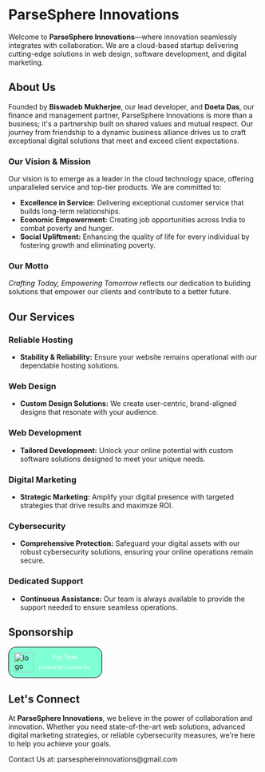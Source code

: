 # ParseSphere Innovations

Welcome to **ParseSphere Innovations**—where innovation seamlessly integrates with collaboration. We are a cloud-based startup delivering cutting-edge solutions in web design, software development, and digital marketing.

## About Us

Founded by **Biswadeb Mukherjee**, our lead developer, and **Doeta Das**, our finance and management partner, ParseSphere Innovations is more than a business; it's a partnership built on shared values and mutual respect. Our journey from friendship to a dynamic business alliance drives us to craft exceptional digital solutions that meet and exceed client expectations.

### Our Vision & Mission

Our vision is to emerge as a leader in the cloud technology space, offering unparalleled service and top-tier products. We are committed to:
- **Excellence in Service:** Delivering exceptional customer service that builds long-term relationships.
- **Economic Empowerment:** Creating job opportunities across India to combat poverty and hunger.
- **Social Upliftment:** Enhancing the quality of life for every individual by fostering growth and eliminating poverty.

### Our Motto
*Crafting Today, Empowering Tomorrow* reflects our dedication to building solutions that empower our clients and contribute to a better future.

## Our Services

### Reliable Hosting
- **Stability & Reliability:** Ensure your website remains operational with our dependable hosting solutions.

### Web Design
- **Custom Design Solutions:** We create user-centric, brand-aligned designs that resonate with your audience.

### Web Development
- **Tailored Development:** Unlock your online potential with custom software solutions designed to meet your unique needs.

### Digital Marketing
- **Strategic Marketing:** Amplify your digital presence with targeted strategies that drive results and maximize ROI.

### Cybersecurity
- **Comprehensive Protection:** Safeguard your digital assets with our robust cybersecurity solutions, ensuring your online operations remain secure.

### Dedicated Support
- **Continuous Assistance:** Our team is always available to provide the support needed to ensure seamless operations.

## Sponsorship

<form>
  <a href="https://payments.cashfree.com/forms/Donate_us" target="_parent">
    <div class="button-container" style="background: #7fffd4">
      <div>
        <img src="https://cashfree-checkoutcartimages-prod.cashfree.com/ParseSphere_LOGO_CircleI75o2b8es80g_prod.jpeg" alt="logo" class="logo-container">
      </div>
      <div class="text-container">
        <div style="font-family: Garamond; color: #fff; margin-bottom: 5px; font-size: 14px;">
          Pay Now
        </div>
        <div style="font-family: Garamond; color: #fff; font-size: 10px;">
            <span>Powered By Cashfree</span>
            <img src="https://cashfreelogo.cashfree.com/cashfreepayments/logosvgs/Group_4355.svg" alt="logo" class="seconday-logo-container">
        </div>
      </div>
    </div>
  </a>
 <style>
  .button-container{
      border: 1px solid black;
      border-radius: 15px;
      display: flex;
      padding: 10px;
      width: fit-content;
      cursor: pointer;
  }
  .text-container{
      display: flex;
      flex-direction: column;
      align-items: center;
      margin-left: 10px;
      justify-content: center;
      margin-right: 10px;
  }
  .logo-container{
      width: 40px;
      height: 40px;
  }
  .seconday-logo-container{
    width: 16px;
    height: 16px;
    vertical-align: middle;
  }
  a{
    text-decoration:none;
  }
</style>
</form>

## Let's Connect

At **ParseSphere Innovations**, we believe in the power of collaboration and innovation. Whether you need state-of-the-art web solutions, advanced digital marketing strategies, or reliable cybersecurity measures, we're here to help you achieve your goals.

Contact Us at: <a href=mailto:parsesphereinnovations@gmail.com>parsesphereinnovations@gmail.com</a>
